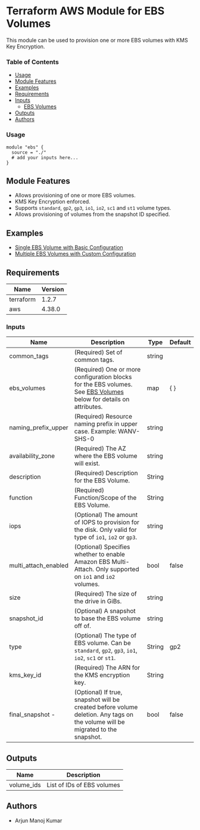 # **Terraform AWS Module for EBS Volumes**

This module can be used to provision one or more EBS volumes with KMS Key Encryption.

### **Table of Contents**
- [Usage](#usage)
- [Module Features](#module-features)
- [Examples](#examples)
- [Requirements](#requirements)
- [Inputs](#inputs)
  * [EBS Volumes](#ebs-volumes)
- [Outputs](#outputs)
- [Authors](#authors)

### **Usage**
```
module "ebs" {
  source = "./"
  # add your inputs here...
}
```

## Module Features
- Allows provisioning of one or more EBS volumes.
- KMS Key Encryption enforced.
- Supports `standard`, `gp2`, `gp3`, `io1`, `io2`, `sc1` and `st1` volume types.
- Allows provisioning of volumes from the snapshot ID specified.

## Examples
- [Single EBS Volume with Basic Configuration](examples/single-ebs-volume-with-basic-configuration)
- [Multiple EBS Volumes with Custom Configuration](examples/multiple-ebs-volumes-with-custom-configuration)

## Requirements
| Name	     | Version   |
| ---------- | --------- |
| terraform  |	1.2.7    |
| aws        |  4.38.0   |

### **Inputs**
| Name | Description | Type | Default |
|------|-------------|------|---------|
common_tags | (Required) Set of common tags. | string
ebs_volumes | (Required) One or more configuration blocks for the EBS volumes. See [EBS Volumes](#ebs-volumes) below for details on attributes. | map | { }
naming_prefix_upper | (Required) Resource naming prefix in upper case. Example: WANV-SHS-0 | string
availability_zone | (Required) The AZ where the EBS volume will exist. | string
description | (Required) Description for the EBS Volume. | String
function | (Required) Function/Scope of the EBS Volume. | String
iops | (Optional) The amount of IOPS to provision for the disk. Only valid for type of `io1`, `io2` or `gp3`. | string
multi_attach_enabled | (Optional) Specifies whether to enable Amazon EBS Multi-Attach. Only supported on `io1` and `io2` volumes. | bool | false
size | (Required) The size of the drive in GiBs. | string
snapshot_id | (Optional) A snapshot to base the EBS volume off of. | string
type | (Optional) The type of EBS volume. Can be `standard`, `gp2`, `gp3`, `io1`, `io2`, `sc1` or `st1`. | String | gp2
kms_key_id | (Required) The ARN for the KMS encryption key. | String
final_snapshot - | (Optional) If true, snapshot will be created before volume deletion. Any tags on the volume will be migrated to the snapshot. | bool | false
  
## Outputs
| Name | Description |
|------|-------------|
volume_ids | List of IDs of EBS volumes

## Authors
- Arjun Manoj Kumar
